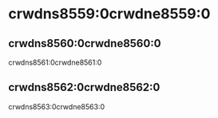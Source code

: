 # crwdns8559:0crwdne8559:0

## crwdns8560:0crwdne8560:0

crwdns8561:0crwdne8561:0

## crwdns8562:0crwdne8562:0

crwdns8563:0crwdne8563:0